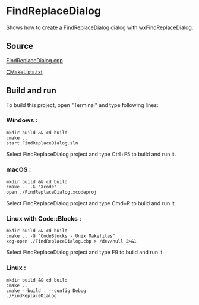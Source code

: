 # FindReplaceDialog

Shows how to create a FindReplaceDialog dialog with wxFindReplaceDialog.

## Source

[FindReplaceDialog.cpp](FindReplaceDialog.cpp)

[CMakeLists.txt](CMakeLists.txt)

## Build and run

To build this project, open "Terminal" and type following lines:

### Windows :

``` shell
mkdir build && cd build
cmake .. 
start FindReplaceDialog.sln
```

Select FindReplaceDialog project and type Ctrl+F5 to build and run it.

### macOS :

``` shell
mkdir build && cd build
cmake .. -G "Xcode"
open ./FindReplaceDialog.xcodeproj
```

Select FindReplaceDialog project and type Cmd+R to build and run it.

### Linux with Code::Blocks :

``` shell
mkdir build && cd build
cmake .. -G "CodeBlocks - Unix Makefiles"
xdg-open ./FindReplaceDialog.cbp > /dev/null 2>&1
```

Select FindReplaceDialog project and type F9 to build and run it.

### Linux :

``` shell
mkdir build && cd build
cmake .. 
cmake --build . --config Debug
./FindReplaceDialog
```
